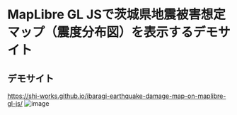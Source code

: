 # MapLibre GL JSで茨城県地震被害想定マップ（震度分布図）を表示するデモサイト
## デモサイト
https://shi-works.github.io/ibaragi-earthquake-damage-map-on-maplibre-gl-js/
![image](https://github.com/shi-works/ibaragi-earthquake-damage-map-on-maplibre-gl-js/assets/71203808/41b2d578-84d6-49ad-b30d-d132ee3d4084)
